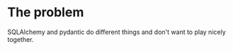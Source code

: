 # The problem

SQLAlchemy and pydantic do different things and don't want to play nicely together. 
